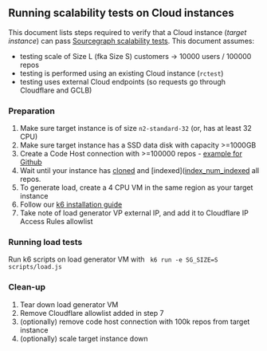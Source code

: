 ## Running scalability tests on Cloud instances

This document lists steps required to verify that a Cloud instance (_target instance_) can pass [Sourcegraph scalability tests](https://github.com/sourcegraph/k6). This document assumes:

- testing scale of Size L (fka Size S) customers -> 10000 users / 100000 repos
- testing is performed using an existing Cloud instance (`rctest`)
- testing uses external Cloud endpoints (so requests go through Cloudflare and GCLB)

### Preparation

1. Make sure target instance is of size `n2-standard-32` (or, has at least 32 CPU)
2. Make sure target instance has a SSD data disk with capacity >=1000GB
3. Create a Code Host connection with >=100000 repos - [example for Github](https://github.com/sourcegraph/reference-architecture-test/blob/main/configs/github_config_100k_repos.json)
4. Wait until your instance has [cloned](https://rctest.sourcegraph.com/-/debug/grafana/explore?orgId=1&left=%5B%22now-1h%22,%22now%22,%22Prometheus%22,%7B%22exemplar%22:true,%22expr%22:%22src_gitserver_repo_count%22,%22requestId%22:%22Q-662fcf77-5726-4d55-90cf-e523b29d1ea3-0A%22%7D%5D) and [indexed]([index_num_indexed](https://rctest.sourcegraph.com/-/debug/grafana/explore?orgId=1&left=%5B%22now-7d%22,%22now%22,%22Prometheus%22,%7B%22exemplar%22:true,%22expr%22:%22index_num_indexed%22,%22requestId%22:%22Q-bab9d4c3-db12-4ae7-b051-2be6ec528e58-0A%22%7D%5D) all repos.
5. To generate load, create a 4 CPU VM in the same region as your target instance
6. Follow our [k6 installation guide](https://github.com/sourcegraph/k6#instructions)
7. Take note of load generator VP external IP, and add it to Cloudflare IP Access Rules allowlist

### Running load tests

Run k6 scripts on load generator VM with ` k6 run -e SG_SIZE=S scripts/load.js`

### Clean-up

1. Tear down load generator VM
2. Remove Cloudflare allowlist added in step 7
3. (optionally) remove code host connection with 100k repos from target instance
4. (optionally) scale target instance down
